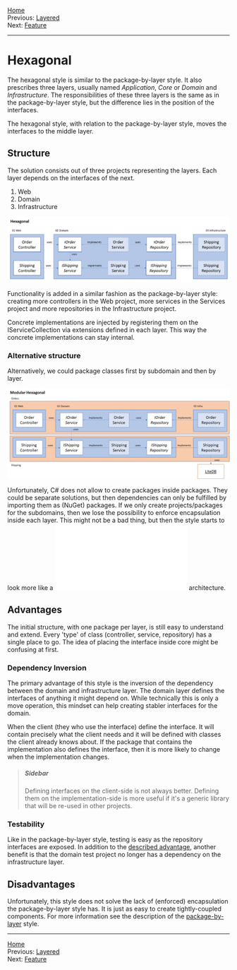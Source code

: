 [Home](../README.md)  
Previous: [Layered](../Layered/README.md)  
Next: [Feature](../Sliced/README.md)

---

# Hexagonal

The hexagonal style is similar to the package-by-layer style. It also prescribes three layers, usually named _Application_, _Core_ or _Domain_ and _Infrastructure_.
The responsibilities of these three layers is the same as in the package-by-layer style, but the difference lies in the position of the interfaces.

The hexagonal style, with relation to the package-by-layer style, moves the interfaces to the middle layer.

## Structure
The solution consists out of three projects representing the layers. Each layer depends on the interfaces of the next.

1. Web
2. Domain
3. Infrastructure

![hexagonal architecture](./architecture.png)

Functionality is added in a similar fashion as the package-by-layer style: creating more controllers in the Web project, more services in the Services project and more repositories in the Infrastructure project.

Concrete implementations are injected by registering them on the IServiceCollection via extensions defined in each layer. This way the concrete implementations can stay internal.

### Alternative structure
Alternatively, we could package classes first by subdomain and then by layer.

![alternative architecture](./alternative-architecture.png)

Unfortunately, C# does not allow to create packages inside packages. They could be separate solutions, but then dependencies can only be fulfilled by importing them as (NuGet) packages.
If we only create projects/packages for the subdomains, then we lose the possibility to enforce encapsulation inside each layer. This might not be a bad thing, but then the style starts to look more like a ![package-by-feature](../Sliced/README.md) architecture.

## Advantages
The initial structure, with one package per layer, is still easy to understand and extend. Every 'type' of class (controller, service, repository) has a single place to go. The idea of placing the interface inside core might be confusing at first.

### Dependency Inversion
The primary advantage of this style is the inversion of the dependency between the domain and infrastructure layer. The domain layer defines the interfaces of anything it might depend on. While technically this is only a move operation, this mindset can help creating stabler interfaces for the domain.

When the client (they who use the interface) define the interface. It will contain precisely what the client needs and it will be defined with classes the client already knows about. If the package that contains the implementation also defines the interface, then it is more likely to change when the implementation changes.

> ##### Sidebar
> Defining interfaces on the client-side is not always better. Defining them on the implementation-side is more useful if it's a generic library that will be re-used in other projects.

### Testability
Like in the package-by-layer style, testing is easy as the repository interfaces are exposed. In addition to the [described advantage](../Layered/README.md), another benefit is that the domain test project no longer has a dependency on the infrastructure layer.

## Disadvantages
Unfortunately, this style does not solve the lack of (enforced) encapsulation the package-by-layer style has. It is just as easy to create tightly-coupled components. For more information see the description of the [package-by-layer](../Layered/README.md) style.

---

[Home](../README.md)  
Previous: [Layered](../Layered/README.md)  
Next: [Feature](../Sliced/README.md)
